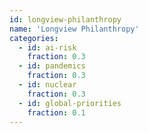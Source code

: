```yaml
---
id: longview-philanthropy
name: 'Longview Philanthropy'
categories:
  - id: ai-risk
    fraction: 0.3
  - id: pandemics
    fraction: 0.3
  - id: nuclear
    fraction: 0.3
  - id: global-priorities
    fraction: 0.1
---
```

